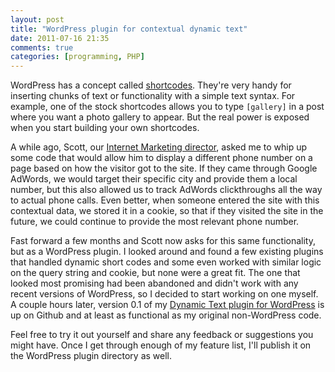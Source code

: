 ```yaml
---
layout: post
title: "WordPress plugin for contextual dynamic text"
date: 2011-07-16 21:35
comments: true
categories: [programming, PHP]
---
```

WordPress has a concept called [shortcodes](http://codex.wordpress.org/Shortcode_API). They're very handy for inserting chunks of text or functionality with a simple text syntax. For example, one of the stock shortcodes allows you to type ```[gallery]``` in a post where you want a photo gallery to appear. But the real power is exposed when you start building your own shortcodes.
<!-- more -->
A while ago, Scott, our [Internet Marketing director](http://www.orionweb.net/author/scottorionweb-net/), asked me to whip up some code that would allow him to display a different phone number on a page based on how the visitor got to the site. If they came through Google AdWords, we would target their specific city and provide them a local number, but this also allowed us to track AdWords clickthroughs all the way to actual phone calls. Even better, when someone entered the site with this contextual data, we stored it in a cookie, so that if they visited the site in the future, we could continue to provide the most relevant phone number.

Fast forward a few months and Scott now asks for this same functionality, but as a WordPress plugin. I looked around and found a few existing plugins that handled dynamic short codes and some even worked with similar logic on the query string and cookie, but none were a great fit. The one that looked most promising had been abandoned and didn't work with any recent versions of WordPress, so I decided to start working on one myself. A couple hours later, version 0.1 of my [Dynamic Text plugin for WordPress](https://github.com/joelclermont/wp-dynamic-text) is up on Github and at least as functional as my original non-WordPress code.

Feel free to try it out yourself and share any feedback or suggestions you might have. Once I get through enough of my feature list, I'll publish it on the WordPress plugin directory as well.